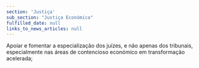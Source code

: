 ```yaml
---
section: 'Justiça'
sub_section: "Justiça Económica"
fulfilled_date: null
links_to_news_articles: null
---
```


Apoiar e fomentar a especialização dos juízes, e não apenas dos tribunais, especialmente nas áreas de contencioso económico em transformação acelerada;